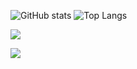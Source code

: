 
![GitHub stats](https://github-readme-stats.vercel.app/api?username=fukemy&show_icons=true&theme=ambient_gradient&rank_icon=github&show_owner=true)
![Top Langs](https://github-readme-stats.vercel.app/api/top-langs/?username=fukemy&layout=compact&langs_count=8)


![](https://github-profile-trophy.vercel.app/?username=litao0621)

[![](https://visitcount.itsvg.in/api?id=fukemy&label=Profile%20Views&color=9&icon=5&pretty=true)](https://visitcount.itsvg.in)
